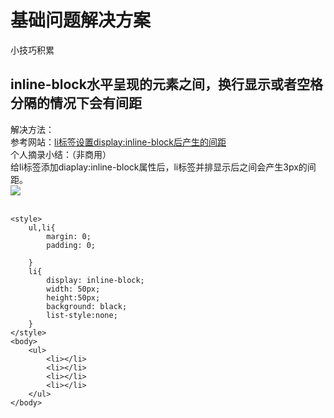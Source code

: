 # 基础问题解决方案
小技巧积累
## inline-block水平呈现的元素之间，换行显示或者空格分隔的情况下会有间距
解决方法：<br>
参考网站：[li标签设置display:inline-block后产生的间距](https://www.cnblogs.com/qingjing/p/6579730.html)<br>
个人摘录小结：（非商用）<br>
给li标签添加diaplay:inline-block属性后，li标签并排显示后之间会产生3px的间距。<br>
![](https://images2015.cnblogs.com/blog/1122681/201703/1122681-20170319110439276-1122505397.png)<br><br>
```
<style>
    ul,li{
        margin: 0;
        padding: 0;

    }
    li{
        display: inline-block;
        width: 50px;
        height:50px;
        background: black;
        list-style:none;
    }
</style>
<body>
    <ul>
        <li></li>
        <li></li>
        <li></li>
        <li></li>
    </ul>
</body>
```
